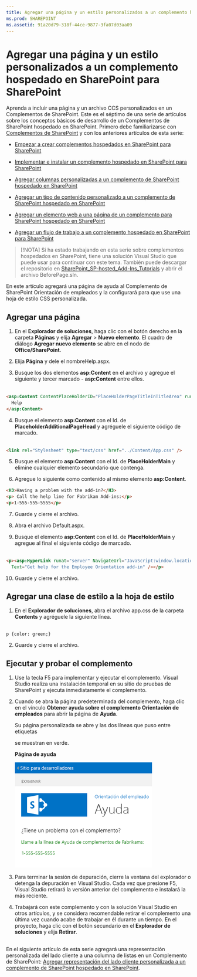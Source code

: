 ```yaml
---
title: Agregar una página y un estilo personalizados a un complemento hospedado en SharePoint para SharePoint
ms.prod: SHAREPOINT
ms.assetid: 91a20d79-318f-44ce-9877-3fa07d03aa09
---
```



# Agregar una página y un estilo personalizados a un complemento hospedado en SharePoint para SharePoint
Aprenda a incluir una página y un archivo CCS personalizados en un Complementos de SharePoint.
Este es el séptimo de una serie de artículos sobre los conceptos básicos de desarrollo de un Complementos de SharePoint hospedado en SharePoint. Primero debe familiarizarse con  [Complementos de SharePoint](sharepoint-add-ins.md) y con los anteriores artículos de esta serie:
  
    
    


-  [Empezar a crear complementos hospedados en SharePoint para SharePoint](get-started-creating-sharepoint-hosted-sharepoint-add-ins.md)
    
  
-  [Implementar e instalar un complemento hospedado en SharePoint para SharePoint](deploy-and-install-a-sharepoint-hosted-sharepoint-add-in.md)
    
  
-  [Agregar columnas personalizadas a un complemento de SharePoint hospedado en SharePoint](add-custom-columns-to-a-sharepoint-hostedsharepoint-add-in.md)
    
  
-  [Agregar un tipo de contenido personalizado a un complemento de SharePoint hospedado en SharePoint](add-a-custom-content-type-to-a-sharepoint-hostedsharepoint-add-in.md)
    
  
-  [Agregar un elemento web a una página de un complemento para SharePoint hospedado en SharePoint](add-a-web-part-to-a-page-in-a-sharepoint-hosted-sharepoint-add-in.md)
    
  
-  [Agregar un flujo de trabajo a un complemento hospedado en SharePoint para SharePoint](add-a-workflow-to-a-sharepoint-hosted-sharepoint-add-in.md)
    
  

> [!NOTA]
> Si ha estado trabajando en esta serie sobre complementos hospedados en SharePoint, tiene una solución Visual Studio que puede usar para continuar con este tema. También puede descargar el repositorio en  [SharePoint_SP-hosted_Add-Ins_Tutorials](https://github.com/OfficeDev/SharePoint_SP-hosted_Add-Ins_Tutorials) y abrir el archivo BeforePage.sln.
  
    
    

En este artículo agregará una página de ayuda al Complemento de SharePoint Orientación de empleados y la configurará para que use una hoja de estilo CSS personalizada. 
## Agregar una página


1. En el **Explorador de soluciones**, haga clic con el botón derecho en la carpeta **Páginas** y elija **Agregar** > **Nuevo elemento**. El cuadro de diálogo **Agregar nuevo elemento** se abre en el nodo de **Office/SharePoint**.
    
  
2. Elija **Página** y dele el nombreHelp.aspx. 
    
  
3. Busque los dos elementos **asp:Content** en el archivo y agregue el siguiente y tercer marcado - **asp:Content** entre ellos.
    
  ```HTML
  
<asp:Content ContentPlaceHolderID="PlaceHolderPageTitleInTitleArea" runat="server">
    Help
</asp:Content> 
  ```

4. Busque el elemento **asp:Content** con el Id. de **PlaceholderAdditionalPageHead** y agréguele el siguiente código de marcado.
    
  ```HTML
  
<link rel="Stylesheet" type="text/css" href="../Content/App.css" />
  ```

5. Busque el elemento **asp:Content** con el Id. de **PlaceHolderMain** y elimine cualquier elemento secundario que contenga.
    
  
6. Agregue lo siguiente como contenido al mismo elemento **asp:Content**.
    
  ```HTML
  <H3>Having a problem with the add-in?</H3>
<p> Call the help line for Fabrikam Add-ins:</p>
<p>1-555-555-5555</p>
  ```

7. Guarde y cierre el archivo.
    
  
8. Abra el archivo Default.aspx.
    
  
9. Busque el elemento **asp:Content** con el Id. de **PlaceHolderMain** y agregue al final el siguiente código de marcado.
    
  ```HTML
  
<p><asp:HyperLink runat="server" NavigateUrl="JavaScript:window.location = _spPageContextInfo.webAbsoluteUrl + '/Pages/Help.aspx';"
    Text="Get help for the Employee Orientation add-in" /></p>

  ```

10. Guarde y cierre el archivo.
    
  

## Agregar una clase de estilo a la hoja de estilo


  
    
    

1. En el **Explorador de soluciones**, abra el archivo app.css de la carpeta **Contents** y agréguele la siguiente línea.
    
  ```
  
p {color: green;}
  ```

2. Guarde y cierre el archivo.
    
  

## Ejecutar y probar el complemento


  
    
    

1. Use la tecla F5 para implementar y ejecutar el complemento. Visual Studio realiza una instalación temporal en su sitio de pruebas de SharePoint y ejecuta inmediatamente el complemento. 
    
  
2. Cuando se abra la página predeterminada del complemento, haga clic en el vínculo **Obtener ayuda sobre el complemento Orientación de empleados** para abrir la página de **Ayuda**. 
    
    Su página personalizada se abre y las dos líneas que puso entre etiquetas <p> se muestran en verde.
    

   **Página de ayuda**

  

     ![Una página de SharePoint con el título "Ayuda". Hay una línea de encabezado de color negro, seguida de dos líneas de texto de color verde.](images/2df51ab0-5b24-4a37-8b6a-6e95dbb1aeaa.PNG)
  

    
    
  
3. Para terminar la sesión de depuración, cierre la ventana del explorador o detenga la depuración en Visual Studio. Cada vez que presione F5, Visual Studio retirará la versión anterior del complemento e instalará la más reciente.
    
  
4. Trabajará con este complemento y con la solución Visual Studio en otros artículos, y se considera recomendable retirar el complemento una última vez cuando acabe de trabajar en él durante un tiempo. En el proyecto, haga clic con el botón secundario en el **Explorador de soluciones** y elija **Retirar**.
    
  

## 
<a name="Nextsteps"> </a>

En el siguiente artículo de esta serie agregará una representación personalizada del lado cliente a una columna de listas en un Complemento de SharePoint:  [Agregar representación del lado cliente personalizada a un complemento de SharePoint hospedado en SharePoint](add-custom-client-side-rendering-to-a-sharepoint-hosted-sharepoint-add-in.md).
  
    
    

